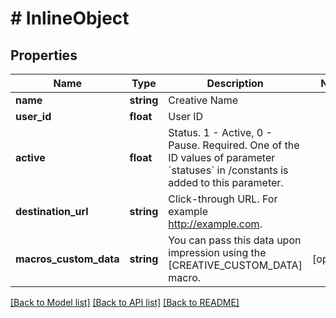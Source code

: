 # # InlineObject

## Properties

Name | Type | Description | Notes
------------ | ------------- | ------------- | -------------
**name** | **string** | Creative Name | 
**user_id** | **float** | User ID | 
**active** | **float** | Status. 1 - Active, 0 - Pause. Required. One of the ID values of parameter &#x60;statuses&#x60; in /constants is added to this parameter. | 
**destination_url** | **string** | Click-through URL. For example http://example.com. | 
**macros_custom_data** | **string** | You can pass this data upon impression using the [CREATIVE_CUSTOM_DATA] macro. | [optional] 

[[Back to Model list]](../../README.md#documentation-for-models) [[Back to API list]](../../README.md#documentation-for-api-endpoints) [[Back to README]](../../README.md)


